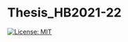 # Thesis_HB2021-22

[![License: MIT](https://img.shields.io/badge/License-MIT-green.svg)](https://opensource.org/licenses/MIT)


